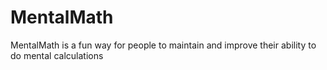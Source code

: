 # MentalMath
MentalMath is a fun way for people to maintain and improve their ability to do mental calculations
